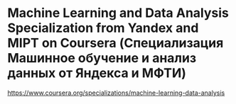 # Machine Learning and Data Analysis Specialization from Yandex and MIPT on Coursera (Специализация Машинное обучение и анализ данных от Яндекса и МФТИ)

https://www.coursera.org/specializations/machine-learning-data-analysis
